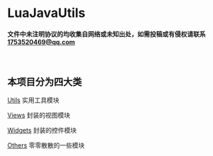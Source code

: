 # LuaJavaUtils
#### 文件中未注明协议的均收集自网络或未知出处，如需投稿或有侵权请联系[1753520469@qq.com](mailto:1753520469@qq.com)
<br>

## 本项目分为四大类

[Utils](./Utils) 实用工具模块

[Views](./Views) 封装的视图模块

[Widgets](./Widgets) 封装的控件模块

[Others](./Others) 零零散散的一些模块
